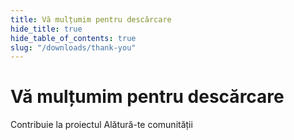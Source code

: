 ```yaml
---
title: Vă mulțumim pentru descărcare
hide_title: true
hide_table_of_contents: true
slug: "/downloads/thank-you"
---
```


<div className="text-center margin-top--xl">

# Vă mulțumim pentru descărcare

<div className="row margin-bottom--lg padding--sm flex-center">
<Link className="button button--outline button--warning button--lg margin--sm" href="/contributing">
  Contribuie la proiectul
</Link>
<Link className="button button--outline button--info button--lg margin--sm" href="https://linwood.dev/matrix">
  Alătură-te comunității
</Link>

</div>

</div>
